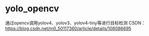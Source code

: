 # yolo_opencv
通过opencv调用yolov4、yolov3、yolov4-tiny等进行目标检测
CSDN：https://blog.csdn.net/m0_50117360/article/details/108086695
